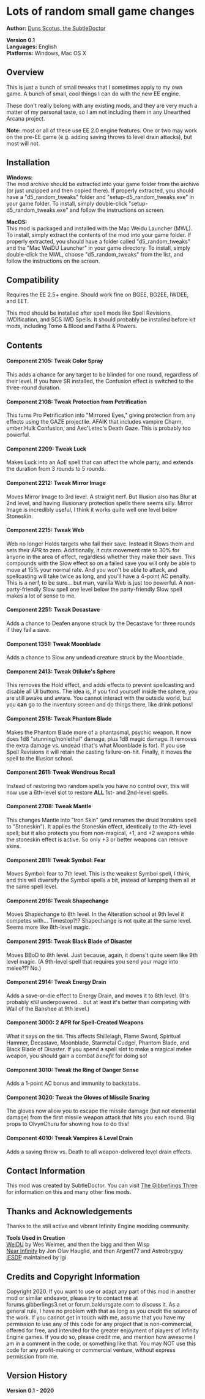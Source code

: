 <!DOCTYPE html PUBLIC "-//W3C//DTD XHTML 1.0 Strict//EN" "http://www.w3.org/TR/xhtml1/DTD/xhtml1-strict.dtd">
<html xmlns="http://www.w3.org/1999/xhtml" lang="en" xml:lang="en">
<head>
<title>SubtleDoctor's Random Tweaks</title>
<meta http-equiv="Content-Type" content="text/html; charset=iso-8859-1" />
<link rel="stylesheet" href="style/g3readme_cam.css" type="text/css" />
<link href="style/g3icon.ico" rel="icon" type="image/bmp" />
</head>
<body>
<h1>Lots of random small game changes</h1>
<div class="section">
  <p><strong>Author:</strong> <a href="http://forums.gibberlings3.net/index.php?showuser=6306">Duns Scotus, the SubtleDoctor</a><br />
</p>
  <p><strong> Version 0.1 </strong><br />
    <strong> Languages:</strong> English<br />
    <strong>Platforms: </strong>Windows, Mac OS X</p>
</div>
<h2>Overview</h2>
<div class="section">
  <p>This is just a bunch of small tweaks that I sometimes apply to my own game. A bunch of small, cool things I can do with the new EE engine.</p>
  <p>These don't really belong with any existing mods, and they are very much a matter of my personal taste, so I am not including them in any Unearthed Arcana project.</p>
  <p><b>Note:</b> most or all of these use EE 2.0 engine features. One or two may work on the pre-EE game (e.g. adding saving throws to level drain attacks), but most will not.</p>
</div>
<h2>Installation</h2>
<div class="section">
  <p><strong>Windows:</strong><br />
    The mod archive should be extracted into your game folder from the archive (or just unzipped and then copied there). If properly extracted, you should have a "d5_random_tweaks" folder and "setup-d5_random_tweaks.exe" in your game folder. To install, simply double-click "setup-d5_random_tweaks.exe" and follow the instructions on screen.</p>
  <p><strong>MacOS:</strong><br />
    This mod is packaged and installed with the Mac Weidu Launcher (MWL). To install, simply extract the contents of the mod into your game folder. If properly extracted, you should have a folder called "d5_random_tweaks" and the "Mac WeiDU Launcher" in your game directory. To install, simply double-click the MWL, choose "d5_random_tweaks" from the list, and follow the instructions on the screen.</p>
</div>
<h2>Compatibility</h2>
<div class="section">
  <p>Requires the EE 2.5+ engine. Should work fine on BGEE, BG2EE, IWDEE, and EET.</p>
  <p>This mod should be installed after spell mods like Spell Revisions, IWDification, and SCS IWD Spells. It should probably be installed before kit mods, including Tome & Blood and Faiths & Powers.</p>
</div>
<h2>Contents</h2>
<div class="section">
  <h4 class="subheader">Component 2105: Tweak Color Spray</h4>
  <div class="section">
    <p>This adds a chance for any target to be blinded for one round, regardless of their level. If you have SR installed, the Confusion effect is switched to the three-round duration.</p>
  </div>
  <h4 class="subheader">Component 2108: Tweak Protection from Petrification</h4>
  <div class="section">
    <p>This turns Pro Petrification into "Mirrored Eyes," giving protection from any effects using the GAZE projectile. AFAIK that includes vampire Charm, umber Hulk Confusion, and Aec'Letec's Death Gaze. This is probably too powerful.</p>
  </div>
  <h4 class="subheader">Component 2209: Tweak Luck</h4>
  <div class="section">
    <p>Makes Luck into an AoE spell that can affect the whole party, and extends the duration from 3 rounds to 5 rounds.</p>
  </div>
  <h4 class="subheader">Component 2212: Tweak Mirror Image</h4>
  <div class="section">
    <p>Moves Mirror Image to 3rd level. A straight nerf. But Illusion also has Blur at 2nd level, and having illusionary protection spells there seems silly. Mirror Image is incredibly useful, I think it works quite well one level below Stoneskin.</p>
  </div>
  <h4 class="subheader">Component 2215: Tweak Web</h4>
  <div class="section">
    <p>Web no longer Holds targets who fail their save. Instead it Slows them and sets their APR to zero. Additionally, it cuts movement rate to 30% for anyone in the area of effect, regardless whether they make their save. This compounds with the Slow effect so on a failed save you will only be able to move at 15% your normal rate.  And you won't be able to attack, and spellcasting will take twice as long, and you'll have a 4-point AC penalty. This is a nerf, to be sure... but man, vanilla Web is just too powerful. A non-party-friendly Slow spell one level below the party-friendly Slow spell makes a lot of sense to me.</p>
  </div>
  <h4 class="subheader">Component 2251: Tweak Decastave</h4>
  <div class="section">
    <p>Adds a chance to Deafen anyone struck by the Decastave for three rounds if they fail a save.</p>
  </div>
  <h4 class="subheader">Component 1351: Tweak Moonblade</h4>
  <div class="section">
    <p>Adds a chance to Slow any undead creature struck by the Moonblade.</p>
  </div>
  <h4 class="subheader">Component 2413: Tweak Otiluke's Sphere</h4>
  <div class="section">
    <p>This removes the Hold effect, and adds effects to prevent spellcasting and disable all UI buttons. The idea is, if you find yourself inside the sphere, you are still awake and aware. You cannot interact with the outside world, but you <b>can</b> go to the inventory screen and do things there, like drink potions!</p>
  </div>
  <h4 class="subheader">Component 2518: Tweak Phantom Blade</h4>
  <div class="section">
    <p>Makes the Phantom Blade more of a phantasmal, psychic weapon. It now does 1d8 "stunning/nonlethal" damage, plus 1d8 magic damage. It removes the extra damage vs. undead (that's what Moonblade is for). If you use Spell Revisions it will retain the casting failure-on-hit. Finally, it moves the spell to the Illusion school.</p>
  </div>
  <h4 class="subheader">Component 2611: Tweak Wondrous Recall</h4>
  <div class="section">
    <p>Instead of restoring two random spells you have no control over, this will now use a 6th-level slot to restore <b>ALL</b> 1st- and 2nd-level spells.</p>
  </div>
  <h4 class="subheader">Component 2708: Tweak Mantle</h4>
  <div class="section">
    <p>This changes Mantle into "Iron Skin" (and renames the druid Ironskins spell to "Stoneskin"). It applies the Stoneskin effect, identically to the 4th-level spell; but it also protects you from non-magical, +1, and +2 weapons while the stoneskin effect is active. So only +3 or better weapons can remove skins.</p>
  </div>
  <h4 class="subheader">Component 2811: Tweak Symbol: Fear</h4>
  <div class="section">
    <p>Moves Symbol: fear to 7th level. This is the weakest Symbol spell, I think, and this will diversify the Symbol spells a bit, instead of lumping them all at the same spell level.</p>
  </div>
  <h4 class="subheader">Component 2916: Tweak Shapechange</h4>
  <div class="section">
    <p>Moves Shapechange to 8th level. In the Alteration school at 9th level it competes with... Timestop?!? Shapechange is not quite at the same level. Seems more like 8th-level magic.</p>
  </div>
  <h4 class="subheader">Component 2915: Tweak Black Blade of Disaster</h4>
  <div class="section">
    <p>Moves BBoD to 8th level. Just because, again, it doens't quite seem like 9th level magic. (A 9th-level spell that requires you send your mage into melee?!? No.)</p>
  </div>
  <h4 class="subheader">Component 2914: Tweak Energy Drain</h4>
  <div class="section">
    <p>Adds a save-or-die effect to Energy Drain, and moves it to 8th level. (It's probably <i>still</i> underpowered... but at least it's better than competing with Wail of the Banshee at 9th level.)</p>
  </div>
  <h4 class="subheader">Component 3000: 2 APR for Spell-Created Weapons</h4>
  <div class="section">
    <p>What it says on the tin. This affects Shillelagh, Flame Sword, Spiritual Hammer, Decastave, Moonblade, Starmetal Cudgel, Phantom Blade, and Black Blade of Disaster. If you spend a spell slot to make a magical melee weapon, you should gain a combat <i>benefit</i> for doing so!</p>
  </div>
  <h4 class="subheader">Component 3010: Tweak the Ring of Danger Sense</h4>
  <div class="section">
    <p>Adds a 1-point AC bonus and immunity to backstabs.</p>
  </div>
  <h4 class="subheader">Component 3020: Tweak the Gloves of Missile Snaring</h4>
  <div class="section">
    <p>The gloves now allow you to escape the missile damage (but not elemental damage) from the first missile weapon attack that hits you each round. Big props to OlvynChuru for showing how to do this!</p>
  </div>
  <h4 class="subheader">Component 4010: Tweak Vampires & Level Drain</h4>
  <div class="section">
    <p>Adds a saving throw vs. Death to all weapon-delivered level drain effects.</p>
  </div>
<h2>Contact Information</h2>
<div class="section">
  <p>This mod was created by SubtleDoctor. You can visit <a href="http://forums.gibberlings3.net/index.php">The
    Gibberlings Three</a> for information on this and many other fine mods.</p>
</div>
<h2>Thanks and Acknowledgements</h2>
<div class="section">
  <p>Thanks to the still active and vibrant Infinity Engine modding community. </p>
  <p><strong>Tools Used in Creation</strong><br />
    <a href="http://www.weidu.org/"><acronym title="Weimer Dialogue Utility">WeiDU</acronym></a> by
    Wes Weimer, and then the bigg and then Wisp<br />
    <a href="http://www.idi.ntnu.no/~joh/ni/">Near Infinity</a> by Jon Olav Hauglid, and then Argent77 and Astrobryguy<br />
    <a href="http://iesdp.gibberlings3.net/"><acronym title="Infinity Engine Structures Description Project">IESDP</acronym></a> maintained by igi</p>
</div>
<h2>Credits and Copyright Information</h2>
<div class="section">
  <p>Copyright 2020. If you want to use or adapt any part of this mod in another mod or similar endeavor, please try to contact me at forums.gibberlings3.net or forum.baldursgate.com to discuss it.  As a general rule, I have no problem with that as long as you credit the source of the work.  If you cannot get in touch with me, assume that you have my permission to use any of this code for any project that is non-commercial, offered for free, and intended for the greater enjoyment of players of Infinity Engine games.  If you do so, please credit me, and mention how awesome I am in a comment in the code, or something like that.  You may NOT use this code for any profit-making or commercial venture, without express permission from me.</p>
</div>
<h2>Version History</h2>
<div class="section">
  <p><strong>Version 0.1 - 2020</strong></p>
</div>
</body>
</html>
